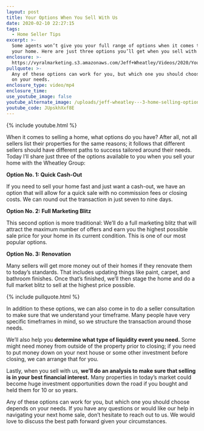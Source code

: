 ```yaml
---
layout: post
title: Your Options When You Sell With Us
date: 2020-02-10 22:27:15
tags:
  - Home Seller Tips
excerpt: >-
  Some agents won’t give you your full range of options when it comes to selling
  your home. Here are just three options you’ll get when you sell with us.
enclosure: >-
  https://vyralmarketing.s3.amazonaws.com/Jeff+Wheatley/Videos/2020/Your+Options+When+You+Sell+With+Us.mp4
pullquote: >-
  Any of these options can work for you, but which one you should choose depends
  on your needs.
enclosure_type: video/mp4
enclosure_time:
use_youtube_image: false
youtube_alternate_image: /uploads/jeff-wheatley---3-home-selling-options-available-to-you-youtube.jpg
youtube_code: JUpskhXxf8E
---
```


{% include youtube.html %}

When it comes to selling a home, what options do you have? After all, not all sellers list their properties for the same reasons; it follows that different sellers should have different paths to success tailored around their needs. Today I’ll share just three of the options available to you when you sell your home with the Wheatley Group:

**Option No. 1: Quick Cash-Out**

If you need to sell your home fast and just want a cash-out, we have an option that will allow for a quick sale with no commission fees or closing costs. We can round out the transaction in just seven to nine days.

**Option No. 2: Full Marketing Blitz**

This second option is more traditional: We’ll do a full marketing blitz that will attract the maximum number of offers and earn you the highest possible sale price for your home in its current condition. This is one of our most popular options.

**Option No. 3: Renovation**

Many sellers will get more money out of their homes if they renovate them to today’s standards. That includes updating things like paint, carpet, and bathroom finishes. Once that’s finished, we’ll then stage the home and do a full market blitz to sell at the highest price possible.

{% include pullquote.html %}

In addition to these options, we can also come in to do a seller consultation to make sure that we understand your timeframe. Many people have very specific timeframes in mind, so we structure the transaction around those needs.

We’ll also help you **determine what type of liquidity event you need.** Some might need money from outside of the property prior to closing; if you need to put money down on your next house or some other investment before closing, we can arrange that for you.

Lastly, when you sell with us, **we’ll do an analysis to make sure that selling is in your best financial interest.** Many properties in today’s market could become huge investment opportunities down the road if you bought and held them for 10 or so years.

Any of these options can work for you, but which one you should choose depends on your needs. If you have any questions or would like our help in navigating your next home sale, don’t hesitate to reach out to us. We would love to discuss the best path forward given your circumstances.